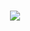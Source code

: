 <h1 align="center"> <img src = "https://github.com/BryanRibeiro/Bertoti/blob/main/Padr%C3%B5es%20de%20Projetos/Strategy/src/Antipattern.png" /></h1>
